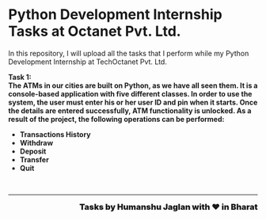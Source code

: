 # Python Development Internship Tasks at Octanet Pvt. Ltd.
In this repository, I will upload all the tasks that I perform while my Python Development Internship at TechOctanet Pvt. Ltd.


**Task 1:**<br>
**The ATMs in our cities are built on Python, as we have all seen them. It is a console-based application with five different classes. In order to use the system, the user must enter his or her user ID and pin when it starts. Once the details are entered successfully, ATM functionality is unlocked. As a result of the project, the following operations can be performed:**

- **Transactions History**
- **Withdraw**
- **Deposit**
- **Transfer**
- **Quit**

<br>

---

<div style="text-align:right">
    <h3 style="font-weight:900;margin:0">Tasks by Humanshu Jaglan with ❤️ in Bharat</h3>
</div>
